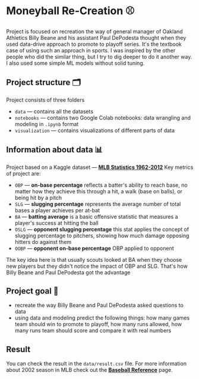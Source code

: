# Moneyball Re-Creation ⚾

Project is focused on recreation the way of general manager of Oakland Athletics Billy Beane and his assistant Paul DePodesta thought when they used data-drive approach to promote to playoff series. It's the textbook case of using such an approach in sports. I was inspired by the other people who did the similar thing, but I try to dig deeper to do it another way. I also used some simple ML models without solid tuning.

## Project structure 🗂️
Project consists of three folders

- `data` — contains all the datasets
- `notebooks` — contains two Google Colab notebooks: data wrangling and modeling in `.ipynb` format
- `visualization` — contains visualizations of different parts of data

## Information about data 📊

Project based on a Kaggle dataset — **[MLB Statistics 1962-2012](https://www.kaggle.com/datasets/wduckett/moneyball-mlb-stats-19622012)**
Key metrics of project are:
- `OBP` — **on-base percentage** reflects a batter's ability to reach base, no matter how they achieve this through a hit, a walk (base on balls), or being hit by a pitch
- `SLG` — **slugging percentage** represents the average number of total bases a player achieves per at-bat
- `BA` — **batting average** is a basic offensive statistic that measures a player's success at hitting the ball
- `OSLG` — **opponent slugging percentage** this stat applies the concept of slugging percentage to pitchers, showing how much damage opposing hitters do against them
- `OOBP` — **opponent on-base percentage** OBP applied to opponent

The key idea here is that usually scouts looked at BA when they choose new players but they didn't notice the impact of OBP and SLG. That's how Billy Beane and Paul DePodesta got the advantage

## Project goal 🎯
- recreate the way Billy Beane and Paul DePodesta asked questions to data
- using data and modeling predict the following things: how many games team should win to promote to playoff, how many runs allowed, how many runs team should score and compare it with real numbers

## Result
You can check the result in the `data/result.csv` file. For more information about 2002 season in MLB check out the **[Baseball Reference](https://www.baseball-reference.com/teams/OAK/2002.shtml)** page.
